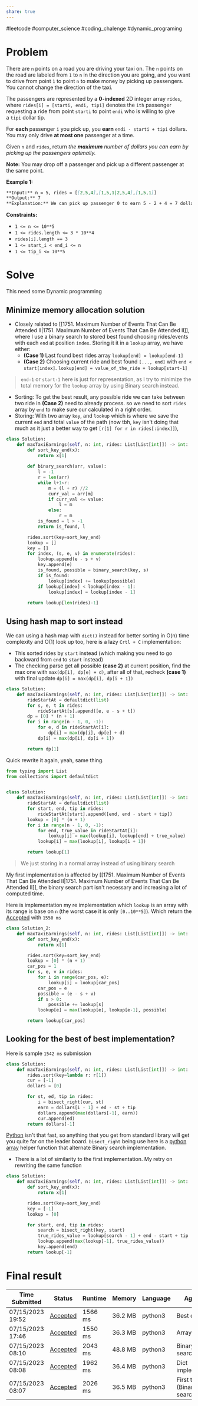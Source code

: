 ```yaml
---
share: true
---
```

#leetcode #computer_science #coding_chalenge #dynamic_programing 

# Problem

There are `n` points on a road you are driving your taxi on. The `n` points on the road are labeled from `1` to `n` in the direction you are going, and you want to drive from point `1` to point `n` to make money by picking up passengers. You cannot change the direction of the taxi.

The passengers are represented by a **0-indexed** 2D integer array `rides`, where `rides[i] = [starti, endi, tipi]` denotes the `ith` passenger requesting a ride from point `starti` to point `endi` who is willing to give a `tipi` dollar tip.

For **each** passenger `i` you pick up, you **earn** `endi - starti + tipi` dollars. You may only drive **at most one** passenger at a time.

Given `n` and `rides`, return _the **maximum** number of dollars you can earn by picking up the passengers optimally._

**Note:** You may drop off a passenger and pick up a different passenger at the same point.

**Example 1:**
```markdown
**Input:** n = 5, rides = [[2,5,4],[1,5,1|2,5,4],[1,5,1]]
**Output:** 7
**Explanation:** We can pick up passenger 0 to earn 5 - 2 + 4 = 7 dollars.
```

**Constraints:**

- `1 <= n <= 10**5`
- `1 <= rides.length <= 3 * 10**4`
- `rides[i].length == 3`
- `1 <= start_i < end_i <= n`
- `1 <= tip_i <= 10**5`

# Solve
This need some Dynamic programming

## Minimize memory allocation solution 
- Closely related to [[1751. Maximum Number of Events That Can Be Attended II|1751. Maximum Number of Events That Can Be Attended II]], where I use a binary search to stored best found choosing rides/events with each `end` at position `index`. Storing it it in a  `lookup` array, we have either:
	- **(Case 1)** Last found best rides array `lookup[end] = lookup[end-1]` 
	- **(Case 2)** Choosing current ride and best found `[..., end]` with `end < start[index]`. `lookup[end] = value_of_the_ride + lookup[start-1]`  

> `end-1` or `start-1` here is just for representation, as I try to minimize the total memory for the `lookup` array by using Binary search instead.

- Sorting: To get the best result, any possible ride we can take between two ride in **(Case 2)** need to already process. so we need to sort `rides` array by `end` to make sure our calculated in a right order.
- Storing: With two array `key`, and `lookup` which is where we save the current `end` and total `value` of the path (now tbh, `key` isn't doing that much as it just a better way to get `[r[1] for r in rides[:index]]`), 

```python
class Solution:
    def maxTaxiEarnings(self, n: int, rides: List[List[int]]) -> int:
        def sort_key_end(x):
            return x[1]
        
        def binary_search(arr, value):
            l = -1
            r = len(arr)
            while l+1<r:
                m = (l + r) //2
                curr_val = arr[m]
                if curr_val <= value:
                    l = m
                else:
                    r = m
            is_found = l > -1
            return is_found, l

        rides.sort(key=sort_key_end)
        lookup = []
        key = []
        for index, (s, e, v) in enumerate(rides):
            lookup.append(e - s + v)
            key.append(e)
            is_found, possible = binary_search(key, s)
            if is_found:
                lookup[index] += lookup[possible]
            if lookup[index] < lookup[index - 1]:
                lookup[index] = lookup[index - 1]
        
        return lookup[len(rides)-1]
```

## Using hash map to sort instead

We can using a hash map with `dict()` instead for better sorting in O(n) time complexity and O(1) look up too, here is a lazy `Crtl + C` implementation:
- This sorted rides by `start` instead (which making you need to go backward from `end` to `start` instead)
- The checking parse get all possible **(case 2)** at current position, find the max one with `max(dp[i], dp[e] + d)`, after all of that, recheck **(case 1)** with final update `dp[i] = max(dp[i], dp[i + 1])`
```python
class Solution:
    def maxTaxiEarnings(self, n: int, rides: List[List[int]]) -> int:
        rideStartAt = defaultdict(list)
        for s, e, t in rides:
            rideStartAt[s].append([e, e - s + t])
        dp = [0] * (n + 1)
        for i in range(n - 1, 0, -1):
            for e, d in rideStartAt[i]:
                dp[i] = max(dp[i], dp[e] + d)
            dp[i] = max(dp[i], dp[i + 1])

        return dp[1]
```

Quick rewrite it again, yeah, same thing.
```python
from typing import List
from collections import defaultdict


class Solution:
    def maxTaxiEarnings(self, n: int, rides: List[List[int]]) -> int:
        rideStartAt = defaultdict(list)
        for start, end, tip in rides:
            rideStartAt[start].append([end, end - start + tip])
        lookup = [0] * (n + 1)
        for i in range(n - 1, 0, -1):
            for end, true_value in rideStartAt[i]:
                lookup[i] = max(lookup[i], lookup[end] + true_value)
            lookup[i] = max(lookup[i], lookup[i + 1])

        return lookup[1]
```

> We just storing in a normal array instead of using binary search

My first implementation is affected by [[1751. Maximum Number of Events That Can Be Attended II|1751. Maximum Number of Events That Can Be Attended II]], the binary search part isn't necessary and increasing a lot of computed time.

Here is implementation my re implementation which `lookup` is an array with its range is base on `n` (the worst case it is only `[0..10**5]`). Which return the [Accepted](https://leetcode.com/submissions/detail/994983258/) with `1550 ms`
```python
class Solution_2:
    def maxTaxiEarnings(self, n: int, rides: List[List[int]]) -> int:
        def sort_key_end(x):
            return x[1]

        rides.sort(key=sort_key_end)
        lookup = [0] * (n + 1)
        car_pos = 1
        for s, e, v in rides:
            for i in range(car_pos, e):
                lookup[i] = lookup[car_pos]
            car_pos = e
            possible = (e - s + v)
            if s > 0:
                possible += lookup[s]
            lookup[e] = max(lookup[e], lookup[e-1], possible)

        return lookup[car_pos]
```

## Looking for the best of best implementation?
Here is sample `1542 ms` submission
```python
class Solution:
    def maxTaxiEarnings(self, n: int, rides: List[List[int]]) -> int:
        rides.sort(key=lambda r: r[1])
        cur = [-1]
        dollars = [0]

        for st, ed, tip in rides:
            i = bisect_right(cur, st)
            earn = dollars[i - 1] + ed - st + tip
            dollars.append(max(dollars[-1], earn))
            cur.append(ed)
        return dollars[-1]
```

[Python](Python.md) isn't that fast, so anything that you get from standard library will get you quite far on the leader board. `bisect_right` being use here is a [python array](Python%20array#Bisect%20Algorithm%20Functions%20in%20Python%7Cpython%20array.md) helper function that alternate Binary search implementation.

- There is a lot of similarity to the first implementation. My retry on rewriting the same function
```python
class Solution:
    def maxTaxiEarnings(self, n: int, rides: List[List[int]]) -> int:
        def sort_key_end(x):
            return x[1]

        rides.sort(key=sort_key_end)
        key = [-1]
        lookup = [0]

        for start, end, tip in rides:
            search = bisect_right(key, start)
            true_rides_value = lookup[search - 1] + end - start + tip
            lookup.append(max(lookup[-1], true_rides_value))
            key.append(end)
        return lookup[-1]
```

# Final result

|Time Submitted|Status|Runtime|Memory|Language|Agro|
|---|---|---|---|---|--|
|07/15/2023 19:52|[Accepted](https://leetcode.com/submissions/detail/995054113/)|1566 ms|36.2 MB|python3|Best one|
|07/15/2023 17:46|[Accepted](https://leetcode.com/submissions/detail/994983258/)|1550 ms|36.3 MB|python3|Array|
|07/15/2023 08:10|[Accepted](https://leetcode.com/submissions/detail/994707067/)|2043 ms|48.8 MB|python3|Binary search|
|07/15/2023 08:08|[Accepted](https://leetcode.com/submissions/detail/994706632/)|1962 ms|36.4 MB|python3|Dict implement|
|07/15/2023 08:07|[Accepted](https://leetcode.com/submissions/detail/994706426/)|2026 ms|36.5 MB|python3|First try (Binary search)|